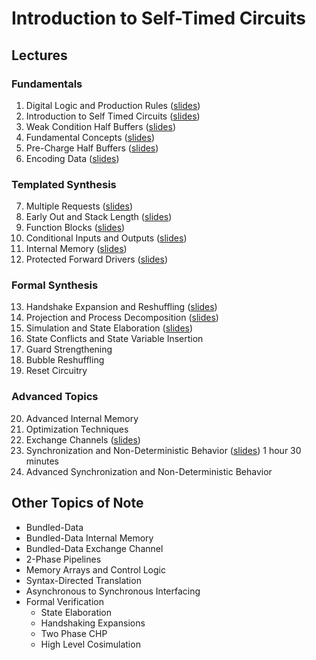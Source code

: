 # Introduction to Self-Timed Circuits

## Lectures
### Fundamentals
 1. Digital Logic and Production Rules ([slides](https://docs.google.com/presentation/d/1FRVrQa0nEyhvQGNShdhy51kqQUQ7c5ABfCozDBB6NFI/edit?usp=sharing))
 2. Introduction to Self Timed Circuits ([slides](https://docs.google.com/presentation/d/11w59jPf3YmbpAyRkBiP9-37KjHjU1f4FMW0M1xEFANQ/edit?usp=sharing))
 3. Weak Condition Half Buffers ([slides](https://docs.google.com/presentation/d/1rhX8NpYjSPOusMYqh9mkT4VHOUP-ZH7LzGWJoKh6vrs/edit?usp=sharing))
 4. Fundamental Concepts ([slides](https://docs.google.com/presentation/d/1HT5QB9E-94wxLR09xclKv-eHCCeo5yGKxiMjLOxaWq4/edit?usp=sharing))
 5. Pre-Charge Half Buffers ([slides](https://docs.google.com/presentation/d/1IfZwFHvdMxfG4m6_01otx2CuJLPcFdncUEoJ1n5sNUk/edit?usp=sharing))
 6. Encoding Data ([slides](https://docs.google.com/presentation/d/11RPcrKQg0__1eZGJA-2yfXEiUvFddsozFcmaF_xOf1w/edit?usp=sharing))

### Templated Synthesis
 7. Multiple Requests ([slides](https://docs.google.com/presentation/d/1i_PfY2zaYus-25HBVJYzH8-zNFZOyBCEWSfOkJSA0d0/edit?usp=sharing))
 8. Early Out and Stack Length ([slides](https://docs.google.com/presentation/d/1gKU_824vwHMv1u0QCIvc35YFyGc5vPDBtQ1BrnF9hdw/edit?usp=sharing))
 9. Function Blocks ([slides](https://docs.google.com/presentation/d/120oF23j4JMFCgMtKpVtTTuU0RD6MOejSMFLBBfVDpmQ/edit?usp=sharing))
 10. Conditional Inputs and Outputs ([slides](https://docs.google.com/presentation/d/1IaaoBDYKMXjxX-TmDgZjlVOOAm89T8f7jt8J7SNG8PU/edit?usp=sharing))
 11. Internal Memory ([slides](https://docs.google.com/presentation/d/1DIC0wArQZZ4JTQ50VDLF3F7fV2C3amQUxzAei4kqU3g/edit?usp=sharing))
 12. Protected Forward Drivers ([slides](https://docs.google.com/presentation/d/1EA9WOFDRXDcVtSj8UCyJcFyFKcE7Cm_kH0NdH2MQn8M/edit?usp=sharing))

### Formal Synthesis
 13. Handshake Expansion and Reshuffling ([slides](https://docs.google.com/presentation/d/1blmj0OBZUJvpxFjKeKmNuEUXaSdWKUTZn05lUXbB5P8/edit?usp=sharing))
 14. Projection and Process Decomposition ([slides](https://docs.google.com/presentation/d/1-uvrOhVYTW4cK9nCpoyAb5Pro2PCQ14De_tQLkfKiYE/edit?usp=sharing))
 15. Simulation and State Elaboration ([slides](https://docs.google.com/presentation/d/1Ut5HU87ZwM1Id4V2DR_bboL6KWylS7WK623EHxvU43A/edit?usp=sharing))
 16. State Conflicts and State Variable Insertion
 17. Guard Strengthening
 18. Bubble Reshuffling
 19. Reset Circuitry

### Advanced Topics
 20. Advanced Internal Memory
 21. Optimization Techniques
 22. Exchange Channels ([slides](https://docs.google.com/presentation/d/1SvY3RujDydKP7lhBaLgJv4gzUOfHDgsS6c2R74xDAOk/edit?usp=sharing))
 23. Synchronization and Non-Deterministic Behavior ([slides](https://docs.google.com/presentation/d/11K5VCcOnHrCuIEmvdDteaNvExloH2vYktGNZ2-BkvZA/edit?usp=sharing)) 1 hour 30 minutes
 24. Advanced Synchronization and Non-Deterministic Behavior

## Other Topics of Note
 - Bundled-Data
 - Bundled-Data Internal Memory
 - Bundled-Data Exchange Channel
 - 2-Phase Pipelines
 - Memory Arrays and Control Logic
 - Syntax-Directed Translation
 - Asynchronous to Synchronous Interfacing
 - Formal Verification
   - State Elaboration
   - Handshaking Expansions
   - Two Phase CHP
   - High Level Cosimulation
